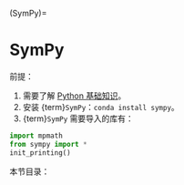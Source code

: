 (SymPy)=
# SymPy

前提：

1. 需要了解 [Python 基础知识](http://docs.python.org/3/tutorial/index.html)。
2. 安装 {term}`SymPy`：`conda install sympy`。
3. {term}`SymPy` 需要导入的库有：

```python
import mpmath
from sympy import *
init_printing()
```

本节目录：

```{tableofcontents}
```
